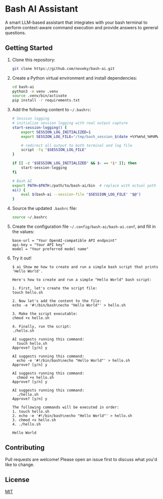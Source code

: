 # Bash AI Assistant

A smart LLM-based assistant that integrates with your bash terminal to perform context-aware command execution and provide answers to general questions.

## Getting Started

1.  Clone this repository:

    ```bash
    git clone https://github.com/noveky/bash-ai.git
    ```

2.  Create a Python virtual environment and install dependencies:

    ```bash
    cd bash-ai
    python3 -m venv .venv
    source .venv/bin/activate
    pip install -r requirements.txt
    ```

3.  Add the following content to `~/.bashrc`:

    ```bash
    # Session logging
    # initialize session logging with real output capture
    start-session-logging() {
        export SESSION_LOG_INITIALIZED=1
        export SESSION_LOG_FILE="/tmp/bash_session_$(date +%Y%m%d_%H%M%S).log"

        # redirect all output to both terminal and log file
        script -fq "$SESSION_LOG_FILE"
    }

    if [[ -z "$SESSION_LOG_INITIALIZED" && $- == *i* ]]; then
        start-session-logging
    fi

    # Bash AI
    export PATH=$PATH:/path/to/bash-ai/bin  # replace with actual path
    ai() {
        eval $(bash-ai --session-file "$SESSION_LOG_FILE" "$@")
    }
    ```

4.  Source the updated `.bashrc` file:

    ```bash
    source ~/.bashrc
    ```

5.  Create the configuration file `~/.config/bash-ai/bash-ai.conf`, and fill in the values:

    ```
    base-url = "Your OpenAI-compatible API endpoint"
    api-key = "Your API key"
    model = "Your preferred model name"
    ```

6.  Try it out!

    ```
    $ ai Show me how to create and run a simple bash script that prints 'Hello World'.

    Here's how to create and run a simple "Hello World" bash script:

    1. First, let's create the script file:
    touch hello.sh

    2. Now let's add the content to the file:
    echo -e '#!/bin/bash\necho "Hello World"' > hello.sh

    3. Make the script executable:
    chmod +x hello.sh

    4. Finally, run the script:
    ./hello.sh

    AI suggests running this command:
      touch hello.sh
    Approve? [y/n] y

    AI suggests running this command:
      echo -e '#!/bin/bash\necho "Hello World"' > hello.sh
    Approve? [y/n] y

    AI suggests running this command:
      chmod +x hello.sh
    Approve? [y/n] y

    AI suggests running this command:
      ./hello.sh
    Approve? [y/n] y

    The following commands will be executed in order:
    1. touch hello.sh
    2. echo -e '#!/bin/bash\necho "Hello World"' > hello.sh
    3. chmod +x hello.sh
    4. ./hello.sh

    Hello World
    ```

## Contributing

Pull requests are welcome! Please open an issue first to discuss what you'd like to change.

## License

[MIT](https://choosealicense.com/licenses/mit/)
